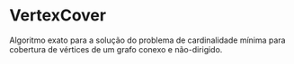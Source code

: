 # VertexCover
Algoritmo exato para a solução do problema de cardinalidade mínima para cobertura de vértices de um grafo conexo e não-dirigido.
